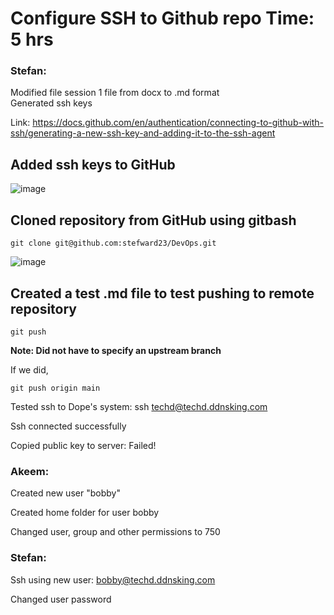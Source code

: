 # Configure SSH to Github repo Time: 5 hrs

### Stefan:

Modified file session 1 file from docx to .md format  
Generated ssh keys

Link: https://docs.github.com/en/authentication/connecting-to-github-with-ssh/generating-a-new-ssh-key-and-adding-it-to-the-ssh-agent

## Added ssh keys to GitHub
![image](https://github.com/user-attachments/assets/2dfa4b28-e3a7-4c3c-a611-03f002937288)

## Cloned repository from GitHub using gitbash
```
git clone git@github.com:stefward23/DevOps.git
```
![image](https://github.com/user-attachments/assets/0c1b4f0d-9c38-4916-ba3f-67f616973a9d)

## Created a test .md file to test pushing to remote repository
```
git push 
```
**Note: Did not have to specify an upstream branch**

If we did, 
```
git push origin main
```

Tested ssh to Dope's system: ssh techd@techd.ddnsking.com

Ssh connected successfully

Copied public key to server: Failed!

### Akeem:

Created new user "bobby" 

Created home folder for user bobby

Changed user, group and other permissions to 750

### Stefan: 

Ssh using new user: bobby@techd.ddnsking.com

Changed user password

